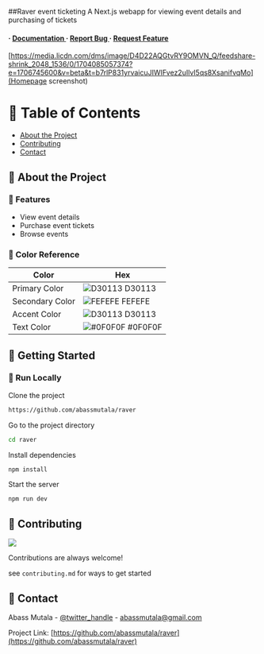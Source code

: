 
##Raver event ticketing
A Next.js webapp for viewing event details and purchasing of tickets

<h4> <span> · </span> <a href="https://github.com/abassmutala/raver/blob/master/README.md"> Documentation </a> <span> · </span> <a href="https://github.com/abassmutala/raver/issues"> Report Bug </a> <span> · </span> <a href="https://github.com/abassmutala/raver/issues"> Request Feature </a> </h4>

[https://media.licdn.com/dms/image/D4D22AQGtvRY9OMVN_Q/feedshare-shrink_2048_1536/0/1704085057374?e=1706745600&v=beta&t=b7rlP831yrvaicuJIWIFvez2uIlvI5qs8XsanifvqMo](Homepage screenshot)

# :notebook_with_decorative_cover: Table of Contents

- [About the Project](#star2-about-the-project)
- [Contributing](#wave-contributing)
- [Contact](#handshake-contact)


## :star2: About the Project

### :dart: Features
- View event details
- Purchase event tickets
- Browse events


### :art: Color Reference
| Color | Hex |
| --------------- | ---------------------------------------------------------------- |
| Primary Color | ![D30113](https://via.placeholder.com/10/D30113?text=+) D30113 |
| Secondary Color | ![FEFEFE](https://via.placeholder.com/10/FEFEFE?text=+) FEFEFE |
| Accent Color | ![D30113](https://via.placeholder.com/10/D30113?text=+) D30113 |
| Text Color | ![#0F0F0F](https://via.placeholder.com/10/0F0F0F?text=+) #0F0F0F |

## :toolbox: Getting Started

### :running: Run Locally

Clone the project

```bash
https://github.com/abassmutala/raver
```
Go to the project directory
```bash
cd raver
```
Install dependencies
```bash
npm install
```
Start the server
```bash
npm run dev
```


## :wave: Contributing

<a href="https://github.com/abassmutala/raver/graphs/contributors"> <img src="https://contrib.rocks/image?repo=Louis3797/awesome-readme-template" /> </a>

Contributions are always welcome!

see `contributing.md` for ways to get started

## :handshake: Contact

Abass Mutala - [@twitter_handle](https://twitter.com/abassmutala) - abassmutala@gmail.com

Project Link: [https://github.com/abassmutala/raver](https://github.com/abassmutala/raver)
